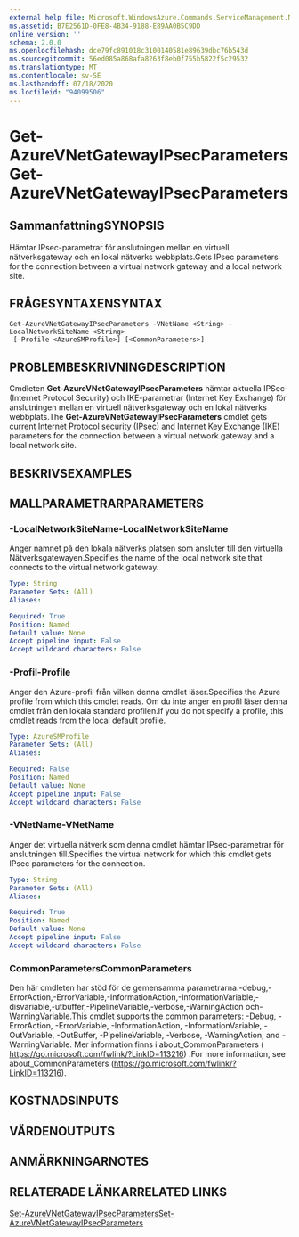 ```yaml
---
external help file: Microsoft.WindowsAzure.Commands.ServiceManagement.Network.dll-Help.xml
ms.assetid: B7E2561D-0FE8-4B34-9188-E89AA0B5C9DD
online version: ''
schema: 2.0.0
ms.openlocfilehash: dce79fc891018c3100140581e89639dbc76b543d
ms.sourcegitcommit: 56ed085a868afa8263f8eb0f755b5822f5c29532
ms.translationtype: MT
ms.contentlocale: sv-SE
ms.lasthandoff: 07/18/2020
ms.locfileid: "94099506"
---
```

# <span data-ttu-id="fdc80-101">Get-AzureVNetGatewayIPsecParameters</span><span class="sxs-lookup"><span data-stu-id="fdc80-101">Get-AzureVNetGatewayIPsecParameters</span></span>

## <span data-ttu-id="fdc80-102">Sammanfattning</span><span class="sxs-lookup"><span data-stu-id="fdc80-102">SYNOPSIS</span></span>
<span data-ttu-id="fdc80-103">Hämtar IPsec-parametrar för anslutningen mellan en virtuell nätverksgateway och en lokal nätverks webbplats.</span><span class="sxs-lookup"><span data-stu-id="fdc80-103">Gets IPsec parameters for the connection between a virtual network gateway and a local network site.</span></span>

## <span data-ttu-id="fdc80-104">FRÅGESYNTAXEN</span><span class="sxs-lookup"><span data-stu-id="fdc80-104">SYNTAX</span></span>

```
Get-AzureVNetGatewayIPsecParameters -VNetName <String> -LocalNetworkSiteName <String>
 [-Profile <AzureSMProfile>] [<CommonParameters>]
```

## <span data-ttu-id="fdc80-105">PROBLEMBESKRIVNING</span><span class="sxs-lookup"><span data-stu-id="fdc80-105">DESCRIPTION</span></span>
<span data-ttu-id="fdc80-106">Cmdleten **Get-AzureVNetGatewayIPsecParameters** hämtar aktuella IPSec-(Internet Protocol Security) och IKE-parametrar (Internet Key Exchange) för anslutningen mellan en virtuell nätverksgateway och en lokal nätverks webbplats.</span><span class="sxs-lookup"><span data-stu-id="fdc80-106">The **Get-AzureVNetGatewayIPsecParameters** cmdlet gets current Internet Protocol security (IPsec) and Internet Key Exchange (IKE) parameters for the connection between a virtual network gateway and a local network site.</span></span>

## <span data-ttu-id="fdc80-107">BESKRIVS</span><span class="sxs-lookup"><span data-stu-id="fdc80-107">EXAMPLES</span></span>

## <span data-ttu-id="fdc80-108">MALLPARAMETRAR</span><span class="sxs-lookup"><span data-stu-id="fdc80-108">PARAMETERS</span></span>

### <span data-ttu-id="fdc80-109">-LocalNetworkSiteName</span><span class="sxs-lookup"><span data-stu-id="fdc80-109">-LocalNetworkSiteName</span></span>
<span data-ttu-id="fdc80-110">Anger namnet på den lokala nätverks platsen som ansluter till den virtuella Nätverksgatewayen.</span><span class="sxs-lookup"><span data-stu-id="fdc80-110">Specifies the name of the local network site that connects to the virtual network gateway.</span></span>

```yaml
Type: String
Parameter Sets: (All)
Aliases: 

Required: True
Position: Named
Default value: None
Accept pipeline input: False
Accept wildcard characters: False
```

### <span data-ttu-id="fdc80-111">-Profil</span><span class="sxs-lookup"><span data-stu-id="fdc80-111">-Profile</span></span>
<span data-ttu-id="fdc80-112">Anger den Azure-profil från vilken denna cmdlet läser.</span><span class="sxs-lookup"><span data-stu-id="fdc80-112">Specifies the Azure profile from which this cmdlet reads.</span></span> <span data-ttu-id="fdc80-113">Om du inte anger en profil läser denna cmdlet från den lokala standard profilen.</span><span class="sxs-lookup"><span data-stu-id="fdc80-113">If you do not specify a profile, this cmdlet reads from the local default profile.</span></span>

```yaml
Type: AzureSMProfile
Parameter Sets: (All)
Aliases: 

Required: False
Position: Named
Default value: None
Accept pipeline input: False
Accept wildcard characters: False
```

### <span data-ttu-id="fdc80-114">-VNetName</span><span class="sxs-lookup"><span data-stu-id="fdc80-114">-VNetName</span></span>
<span data-ttu-id="fdc80-115">Anger det virtuella nätverk som denna cmdlet hämtar IPsec-parametrar för anslutningen till.</span><span class="sxs-lookup"><span data-stu-id="fdc80-115">Specifies the virtual network for which this cmdlet gets IPsec parameters for the connection.</span></span>

```yaml
Type: String
Parameter Sets: (All)
Aliases: 

Required: True
Position: Named
Default value: None
Accept pipeline input: False
Accept wildcard characters: False
```

### <span data-ttu-id="fdc80-116">CommonParameters</span><span class="sxs-lookup"><span data-stu-id="fdc80-116">CommonParameters</span></span>
<span data-ttu-id="fdc80-117">Den här cmdleten har stöd för de gemensamma parametrarna:-debug,-ErrorAction,-ErrorVariable,-InformationAction,-InformationVariable,-disvariable,-utbuffer,-PipelineVariable,-verbose,-WarningAction och-WarningVariable.</span><span class="sxs-lookup"><span data-stu-id="fdc80-117">This cmdlet supports the common parameters: -Debug, -ErrorAction, -ErrorVariable, -InformationAction, -InformationVariable, -OutVariable, -OutBuffer, -PipelineVariable, -Verbose, -WarningAction, and -WarningVariable.</span></span> <span data-ttu-id="fdc80-118">Mer information finns i about_CommonParameters ( https://go.microsoft.com/fwlink/?LinkID=113216) .</span><span class="sxs-lookup"><span data-stu-id="fdc80-118">For more information, see about_CommonParameters (https://go.microsoft.com/fwlink/?LinkID=113216).</span></span>

## <span data-ttu-id="fdc80-119">KOSTNADS</span><span class="sxs-lookup"><span data-stu-id="fdc80-119">INPUTS</span></span>

## <span data-ttu-id="fdc80-120">VÄRDEN</span><span class="sxs-lookup"><span data-stu-id="fdc80-120">OUTPUTS</span></span>

## <span data-ttu-id="fdc80-121">ANMÄRKNINGAR</span><span class="sxs-lookup"><span data-stu-id="fdc80-121">NOTES</span></span>

## <span data-ttu-id="fdc80-122">RELATERADE LÄNKAR</span><span class="sxs-lookup"><span data-stu-id="fdc80-122">RELATED LINKS</span></span>

[<span data-ttu-id="fdc80-123">Set-AzureVNetGatewayIPsecParameters</span><span class="sxs-lookup"><span data-stu-id="fdc80-123">Set-AzureVNetGatewayIPsecParameters</span></span>](./Set-AzureVNetGatewayIPsecParameters.md)


